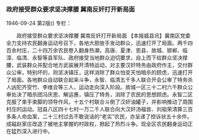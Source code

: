 ### 政府接受群众要求坚决撑腰  冀南反奸打开新局面

1946-09-24
第2版()
专栏：

　　政府接受群众要求坚决撑腰
    冀南反奸打开新局面
    【本报威县讯】冀南区党委全力支持农民翻身运动号召下，各地大胆放手发动群众，迅速打开了局面。两千四百余村庄，二十四万余农民卷入翻身热潮，高唐、夏津、恩县、故城、邯郸、临漳、临清、永智等县军队、政府接受当地群众迫切要求，自上而下给群众坚决撑腰，武装群众并配合地方武装展开清特运动，对主要汉奸特务由政府作主，交付群众公审，特别坏的，则坚决镇压，这样消除了群众怕变天怕暗杀的顾虑，迅速打开了局面。各地群众自动联合起来斗争，永智、临清五千多人联合开会公审了特务杀人凶犯齐受竹、李维合等三人，运动走向深入阶段。故城一区三十二村六千群众公审处决了暗杀团冯庆恩、解运惠，镇压了特务，消除了农民的思想顾虑。永智二区克服了束手束脚的领导作风，十五个村联合斗倒了汉奸油罐子，并影响推动了周围村庄的运动。冠县八区四十七村一万二千人联合向大汉奸汤福皆、刘祖荣清算三百多条人命血案，二十三村过去不敢说话的“老实”农民，亦呈递了控诉状五十余件。成磁赵家庄改造了被地主掌握的村政权，掀起了热烈斗争。现全区农民翻身运动正在猛烈深入进行中。
